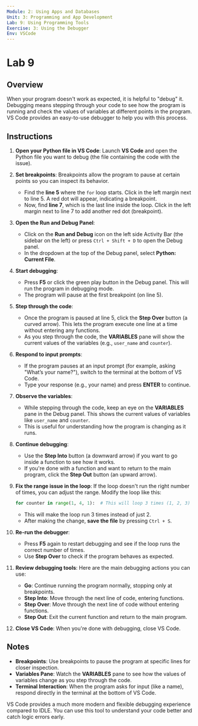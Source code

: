 ```yaml
---
Module: 2: Using Apps and Databases
Unit: 3: Programming and App Development
Lab: 9: Using Programming Tools
Exercise: 3: Using the Debugger
Env: VSCode
---
```


# Lab 9

## Overview

When your program doesn't work as expected, it is helpful to "debug" it. Debugging means stepping through your code to see how the program is running and check the values of variables at different points in the program. VS Code provides an easy-to-use debugger to help you with this process.

## Instructions

1. **Open your Python file in VS Code**:
   Launch **VS Code** and open the Python file you want to debug (the file containing the code with the issue).

2. **Set breakpoints**:
   Breakpoints allow the program to pause at certain points so you can inspect its behavior.
   - Find the **line 5** where the `for` loop starts. Click in the left margin next to line 5. A red dot will appear, indicating a breakpoint.
   - Now, find **line 7**, which is the last line inside the loop. Click in the left margin next to line 7 to add another red dot (breakpoint).

3. **Open the Run and Debug Panel**:
   - Click on the **Run and Debug** icon on the left side Activity Bar (the sidebar on the left) or press `Ctrl + Shift + D` to open the Debug panel.
   - In the dropdown at the top of the Debug panel, select **Python: Current File**.

4. **Start debugging**:
   - Press **F5** or click the green play button in the Debug panel. This will run the program in debugging mode.
   - The program will pause at the first breakpoint (on line 5).

5. **Step through the code**:
   - Once the program is paused at line 5, click the **Step Over** button (a curved arrow). This lets the program execute one line at a time without entering any functions.
   - As you step through the code, the **VARIABLES** pane will show the current values of the variables (e.g., `user_name` and `counter`).

6. **Respond to input prompts**:
   - If the program pauses at an input prompt (for example, asking "What’s your name?"), switch to the terminal at the bottom of VS Code.
   - Type your response (e.g., your name) and press **ENTER** to continue.

7. **Observe the variables**:
   - While stepping through the code, keep an eye on the **VARIABLES** pane in the Debug panel. This shows the current values of variables like `user_name` and `counter`.
   - This is useful for understanding how the program is changing as it runs.

8. **Continue debugging**:
   - Use the **Step Into** button (a downward arrow) if you want to go inside a function to see how it works.
   - If you're done with a function and want to return to the main program, click the **Step Out** button (an upward arrow).

9. **Fix the range issue in the loop**:
   If the loop doesn't run the right number of times, you can adjust the range. Modify the loop like this:

   ```python
   for counter in range(1, 4, 1):  # This will loop 3 times (1, 2, 3)
   ```

   - This will make the loop run 3 times instead of just 2.
   - After making the change, **save the file** by pressing `Ctrl + S`.

10. **Re-run the debugger**:
    - Press **F5** again to restart debugging and see if the loop runs the correct number of times.
    - Use **Step Over** to check if the program behaves as expected.

11. **Review debugging tools**:
    Here are the main debugging actions you can use:
    - **Go**: Continue running the program normally, stopping only at breakpoints.
    - **Step Into**: Move through the next line of code, entering functions.
    - **Step Over**: Move through the next line of code without entering functions.
    - **Step Out**: Exit the current function and return to the main program.

12. **Close VS Code**:
    When you're done with debugging, close VS Code.

## Notes

- **Breakpoints**: Use breakpoints to pause the program at specific lines for closer inspection.
- **Variables Pane**: Watch the **VARIABLES** pane to see how the values of variables change as you step through the code.
- **Terminal Interaction**: When the program asks for input (like a name), respond directly in the terminal at the bottom of VS Code.

VS Code provides a much more modern and flexible debugging experience compared to IDLE. You can use this tool to understand your code better and catch logic errors early.
